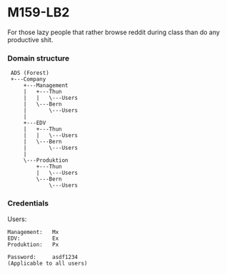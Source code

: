 # M159-LB2
For those lazy people that rather browse reddit during class than do any productive shit.

### Domain structure
```
 ADS (Forest)
 +---Company
     +---Management
     |   +---Thun
     |   |   \---Users
     |   \---Bern
     |       \---Users 
     |
     +---EDV
     |   +---Thun
     |   |   \---Users
     |   \---Bern
     |       \---Users
     |
     \---Produktion
         +---Thun
         |   \---Users
         \---Bern
             \---Users
```

### Credentials
Users:
```
Management:   Mx
EDV:          Ex
Produktion:   Px

Password:     asdf1234
(Applicable to all users)
```
